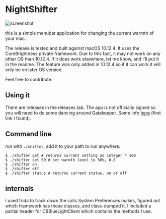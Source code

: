 # NightShifter

![screenshot](https://github.com/elanini/NightShifter/raw/master/screenshot.png "Screenshot")

this is a simple menubar application for changing the current warmth of your
mac.

The release is tested and built against macOS 10.12.4.  It uses the
CoreBrightness private framework. Due to this fact, it may not work on any other
OS than 10.12.4. If it does work elsewhere, let me know, and I'll put
it in the readme. The feature was only added in 10.12.4 so if it can work it
will only be on later OS version.

Feel free to contribute.


## Using it
There are releases in the releases tab.
The app is not officially signed so you will need to do some dancing around Gatekeeper.
Some info [here](https://www.imore.com/how-open-apps-unidentified-developers-mac) (first link I found).

## Command line
run with `./shifter`, add it to your path to run anywhere.
```
$ ./shifter get # returns current setting as integer * 100
$ ./shifter set 50 # set warmth level to 50%, 0.5
$ ./shifter on
$ ./shifter off
$ ./shifter status # returns current status, on or off
```

## internals
I used frida to track down the calls System Preferences makes, figured out which
framework has those classes, and class-dumped it. I included a partial header
for CBBlueLightClient which contains the methods I use.
